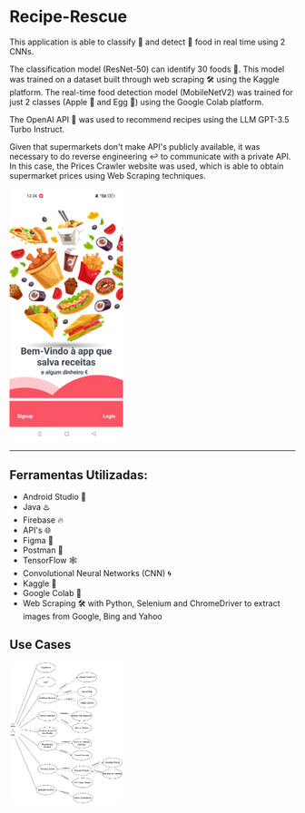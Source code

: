 # Recipe-Rescue
This application is able to classify 🎯 and detect 🔎 food in real time using 2 CNNs.

The classification model (ResNet-50) can identify 30 foods 🍔. This model was trained on a dataset built through web scraping 🛠️ using the Kaggle platform.
The real-time food detection model (MobileNetV2) was trained for just 2 classes (Apple 🍎 and Egg 🥚) using the Google Colab platform.

The OpenAI API 🤖 was used to recommend recipes using the LLM GPT-3.5 Turbo Instruct.

Given that supermarkets don't make API's publicly available, it was necessary to do reverse engineering ↩️ to communicate with a private API. In this case, the Prices Crawler website was used, which is able to obtain supermarket prices using Web Scraping techniques.

<a href="https://github.com/joaolouro02/Recipe-Rescue/releases/tag/1.0/Identificar_Alimentos.mp4">
  <img src="https://raw.githubusercontent.com/joaolouro02/Recipe-Rescue/main/Thumbnail.jpeg" alt="Watch the video" width="200"/>
</a>

---
## Ferramentas Utilizadas:
- Android Studio 📱
- Java ♨️
- Firebase 🔥
- API's 🌐 
- Figma 🎨
- Postman 🚀
- TensorFlow 🕸
- Convolutional Neural Networks (CNN) 🌀
- Kaggle 🎯
- Google Colab 🔎
- Web Scraping 🛠️ with Python, Selenium and ChromeDriver to extract images from Google, Bing and Yahoo

## Use Cases
<img src="Use_Cases.png" alt="UseCases" width="200"/>
